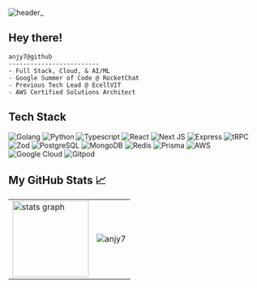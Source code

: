 ![header_](https://user-images.githubusercontent.com/92802904/190911228-459d8af8-4d8a-403f-a5a6-c4e5422f5e5a.png)

<h2 align="color:white">Hey there!</h2>



```
anjy7@github
-------------------------
- Full Stack, Cloud, & AI/ML
- Google Summer of Code @ RocketChat 
- Previous Tech Lead @ EcellVIT
- AWS Certified Solutions Architect
```
<h2 align="color:white">Tech Stack</h2>

![Golang](https://img.shields.io/badge/Go-00ADD8?style=for-the-badge&logo=go&logoColor=white)
![Python](https://img.shields.io/badge/Python-14354C?style=for-the-badge&logo=python&logoColor=white)
![Typescript](https://shields.io/badge/TypeScript-3178C6?logo=TypeScript&logoColor=FFF&style=for-the-badge)
![React](https://img.shields.io/badge/React-20232A?style=for-the-badge&logo=react&logoColor=61DAFB)
![Next JS](https://img.shields.io/badge/next.js-000000?style=for-the-badge&logo=nextdotjs&logoColor=white)
![Express](https://img.shields.io/badge/Express.js-000000?style=for-the-badge&logo=express&logoColor=white)
![tRPC](https://img.shields.io/badge/tRPC-2596BE.svg?style=for-the-badge&logo=tRPC&logoColor=white)
![Zod](https://img.shields.io/badge/Zod-3E67B1.svg?style=for-the-badge&logo=Zod&logoColor=white)
![PostgreSQL](https://img.shields.io/badge/PostgreSQL-316192?style=for-the-badge&logo=postgresql&logoColor=white)
![MongoDB](https://img.shields.io/badge/MongoDB-4EA94B?style=for-the-badge&logo=mongodb&logoColor=white)
![Redis](https://img.shields.io/badge/Redis-DC382D?style=for-the-badge&logo=redis&logoColor=white)
![Prisma](https://img.shields.io/badge/Prisma-3982CE?style=for-the-badge&logo=Prisma&logoColor=white)
![AWS](https://img.shields.io/badge/Amazon%20AWS-232F3E.svg?style=for-the-badge&logo=Amazon-AWS&logoColor=white)
![Google Cloud](https://img.shields.io/badge/Google%20Cloud-4285F4?style=for-the-badge&logo=googlecloud&logoColor=white)
![Gitpod](https://img.shields.io/badge/Gitpod-000000?style=for-the-badge&logo=gitpod&logoColor=%23FFAE33)


<h2 align="color:white">My GitHub Stats 📈</h2>

<table>
  <tr>
      <td>
           <img src="https://github-readme-stats.vercel.app/api?username=anjy7&hide_title=false&hide_rank=false&show_icons=true&include_all_commits=true&count_private=true&disable_animations=false&theme=dracula&locale=en&hide_border=false&order=1" height="150" alt="stats graph"              />

   
   <td>
      <img src="https://github-readme-streak-stats.herokuapp.com/?user=anjy7&theme=material-palenight" alt="anjy7" />
   </td>
</tr>
</table>



    


